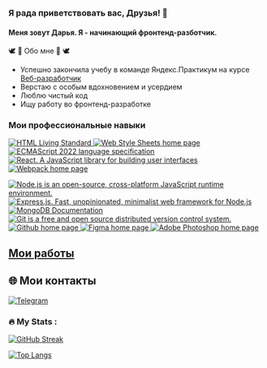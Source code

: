 ### Я рада приветствовать вас, Друзья! 👋
#### Меня зовут Дарья. Я - начинающий фронтенд-разботчик.

🕊  🎀  Обо мне  🎀  🕊
- Успешно закончила учебу в команде Яндекс.Практикум на курсе [Веб-разработчик](https://practicum.yandex.ru/web/)
- Верстаю с особым вдохновением и усердием
- Люблю чистый код
- Ищу работу во фронтенд-разработке

<!-- [![Typing SVG](https://readme-typing-svg.demolab.com?font=Tilt+Prism&weight=900&duration=3000&pause=900&color=1B27C5&background=1CBD2B0B&center=%D0%B8%D1%81%D1%82%D0%B8%D0%BD%D0%BD%D1%8B%D0%B9&vCenter=%D0%B8%D1%81%D1%82%D0%B8%D0%BD%D0%BD%D1%8B%D0%B9&repeat=%D0%B8%D1%81%D1%82%D0%B8%D0%BD%D0%BD%D1%8B%D0%B9&width=357&lines=+%F0%9F%91%8C%F0%9F%91%8C%F0%9F%91%8C+%D0%A7%D1%91%D1%82%D0%BA%D0%B8%D0%B5+%D0%B8+%D0%BF%D0%BE%D0%BD%D1%8F%D1%82%D0%BD%D1%8B%D0%B5+%D0%BF%D0%BB%D0%B0%D0%BD%D1%8B)](https://git.io/typing-svg)

[![Typing SVG](https://readme-typing-svg.demolab.com?font=Tilt+Prism&weight=900&size=23&duration=3000&pause=900&color=C51942&background=1CBD2B0B&center=%D0%B8%D1%81%D1%82%D0%B8%D0%BD%D0%BD%D1%8B%D0%B9&vCenter=%D0%B8%D1%81%D1%82%D0%B8%D0%BD%D0%BD%D1%8B%D0%B9&repeat=%D0%B8%D1%81%D1%82%D0%B8%D0%BD%D0%BD%D1%8B%D0%B9&width=357&lines=+%F0%9F%91%8C%F0%9F%91%8C%F0%9F%91%8C+%D0%91%D0%BE%D0%B3%D0%B0%D1%82%D0%BE%D0%B5+%D0%B2%D0%BE%D0%BE%D0%B1%D1%80%D0%B0%D0%B6%D0%B5%D0%BD%D0%B8%D0%B5)](https://git.io/typing-svg)

[![Typing SVG](https://readme-typing-svg.demolab.com?font=Tilt+Prism&weight=900&size=23&duration=3000&pause=900&color=C57425&background=1CBD2B0B&center=%D0%B8%D1%81%D1%82%D0%B8%D0%BD%D0%BD%D1%8B%D0%B9&vCenter=%D0%B8%D1%81%D1%82%D0%B8%D0%BD%D0%BD%D1%8B%D0%B9&repeat=%D0%B8%D1%81%D1%82%D0%B8%D0%BD%D0%BD%D1%8B%D0%B9&width=357&lines=+%F0%9F%91%8C%F0%9F%91%8C%F0%9F%91%8C+%D0%A7%D1%83%D1%82%D0%BA%D0%BE%D0%B5+%D0%B2%D0%BE%D1%81%D0%BF%D1%80%D0%B8%D1%8F%D1%82%D0%B8%D0%B5)](https://git.io/typing-svg)
 -->

### Мои профессиональные навыки
<p>
    <a href="https://html.spec.whatwg.org/multipage/" >
        <img src="https://img.shields.io/badge/HTML5-informational?style=flat&logo=html5&logoColor=white&labelColor=E34F26&color=4E4E4E" alt="HTML Living Standard" />
    </a>
    <a href="https://www.w3.org/Style/CSS/Overview.ru.html" >
        <img src="https://img.shields.io/badge/CSS3-informational?style=flat&logo=css3&logoColor=white&labelColor=1572B6&color=4E4E4E" alt="Web Style Sheets home page" />
    </a>
       <a href="https://www.ecma-international.org/publications-and-standards/standards/ecma-262/" >
        <img src="https://img.shields.io/badge/JavaScript-informational?style=flat&logo=JavaScript&logoColor=white&labelColor=F7DF1E&color=4E4E4E" alt="ECMAScript 2022 language specification" />
    </a>
    <a href="https://ru.react.js.org/docs/getting-started.html" >
        <img src="https://img.shields.io/badge/React.js-informational?style=flat&logo=React&logoColor=white&labelColor=61dafb&color=4e4e4e" alt="React. A JavaScript library for building user interfaces" />
    </a>
    <a href="https://webpack.js.org" >
        <img src="https://img.shields.io/badge/Webpack-informational?style=flat&logo=webpack&logoColor=white&labelColor=8DD6F9&color=4E4E4E" alt="Webpack home page" />
    </a>
</p>
<p>
    <a href="https://nodejs.org/ru/" >
        <img src="https://img.shields.io/badge/Node.js-informational?style=flat&logo=Node.js&logoColor=white&labelColor=6DA55F&color=4E4E4E" alt="Node.js is an open-source, cross-platform JavaScript runtime environment." />
    </a>
 <a href="https://expressjs.com/ru/" >
        <img src="https://img.shields.io/badge/Express.js-informational?style=flat&logo=Express&logoColor=white&labelColor=404D59&color=4E4E4E" alt="Express.js. Fast, unopinionated, minimalist web framework for Node.js" />
    </a>
    <a href="https://www.mongodb.com/docs/" >
        <img src="https://img.shields.io/badge/MongoDB-informational?style=flat&logo=MongoDB&logoColor=white&labelColor=4EA94B&color=4E4E4E" alt="MongoDB Documentation" />
    </a>
    <a href="https://git-scm.com/doc" >
        <img src="https://img.shields.io/badge/Git-informational?style=flat&logo=git&logoColor=white&labelColor=F05032&color=4E4E4E" alt="Git is a free and open source distributed version control system." />
    </a>
    <a href="https://github.com" >
        <img src="https://img.shields.io/badge/GitHub-informational?style=flat&logo=GitHub&logoColor=white&labelColor=181717&color=4E4E4E" alt="Github home page" />
    </a>
     <a href="https://www.figma.com" >
        <img src="https://img.shields.io/badge/Figma-informational?style=flat&logo=figma&logoColor=white&labelColor=F24E1E&color=4E4E4E" alt="Figma home page" />
    </a>
    <a href="http://www.adobe.com/ru/products/photoshop/family/" >
        <img src="https://img.shields.io/badge/Photoshop-informational?style=flat&logo=Adobe-Photoshop&logoColor=white&labelColor=31A8FF&color=4E4E4E" alt="Adobe Photoshop home page" />
    </a>
  </p>
  
  ## [Мои работы](https://github.com/Krylatka2022?tab=repositories)
  
  ## :globe_with_meridians: Мои контакты

[![Telegram](https://img.shields.io/badge/Telegram-26A5E4?style=for-the-badge&logo=telegram&logoColor=white)](https://t.me/dasha_fr_russia)

 ### :fire: My Stats :
[![GitHub Streak](http://github-readme-streak-stats.herokuapp.com?user=Krylatka2022)](https://git.io/streak-stats)

[![Top Langs](https://github-readme-stats.vercel.app/api/top-langs/?username=Krylatka2022)](https://github.com/anuraghazra/github-readme-stats)
 </p>
<!--
**Krylatka2022/Krylatka2022** is a ✨ _special_ ✨ repository because its `README.md` (this file) appears on your GitHub profile.

Here are some ideas to get you started:

- 🔭 I’m currently working on ...
- 🌱 I’m currently learning ...
- 👯 I’m looking to collaborate on ...
- 🤔 I’m looking for help with ...
- 💬 Ask me about ...
- 📫 How to reach me: ...
- 😄 Pronouns: ...
- ⚡ Fun fact: ...
-->
